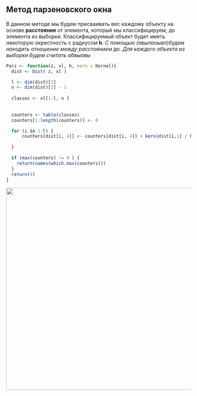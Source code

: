 ## Метод парзеновского окна ##

В данном методе мы будем присваивать вес каждому объекту на основе **расстояния** от элемента, который мы классифицируем, до элемента из выборки. Классифицируемый объект будет иметь некоторую окрестность с радиусом **h**. *С помощью (авылаоывл)будем находить отношение между расстоянием до. Для каждого объекта из выборки будем считать абвыавы*


``` r
Parz <- function(z, xl, h, kern = Kernel){
  dist <- Dist( z, xl )

  l <- dim(dist)[1]
  n <- dim(dist)[2] - 1
  
  classes <- xl[1:l, n ]
  
  
  counters <- table(classes)
  counters[1:length(counters)] <- 0  

  for (i in 1:l) {
      counters[dist[i, 4]] <- counters[dist[i, 4]] + kern(dist[i,1] / h)

  }
  
  if (max(counters) != 0 ) {
    return(names(which.max(counters)))
  }
  return(4)
}
```
<img src = "https://user-images.githubusercontent.com/71149650/94863884-d226a500-0443-11eb-8ec6-e2029c14cb32.png" width = "550"/>
